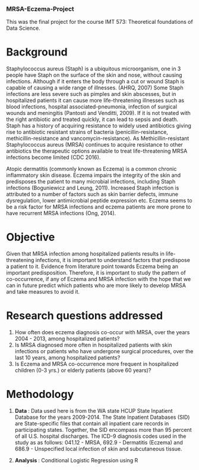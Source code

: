 ### MRSA-Eczema-Project

This was the final project for the course IMT 573: Theoretical foundations of Data Science. </br>

# Background

<p> Staphylococcus aureus (Staph) is a ubiquitous microorganism, one in 3 people have Staph on the surface of the skin and nose, without causing infections. Although if it enters the body through a cut or wound Staph is capable of causing a wide range of illnesses. (AHRQ, 2007) Some Staph infections are less severe such as pimples and skin abscesses, but in hospitalized patients it can cause more life-threatening illnesses such as blood infections, hospital associated-pneumonia, infection of surgical wounds and meningitis (Pantosti and Venditti, 2009). If it is not treated with the right antibiotic and treated quickly, it can lead to sepsis and death. Staph has a history of acquiring resistance to widely used antibiotics giving rise to antibiotic resistant strains of bacteria (penicillin-resistance, methicillin-resistance and vancomycin-resistance). As Methicillin-resistant Staphylococcus aureus (MRSA) continues to acquire resistance to other antibiotics the therapeutic options available to treat life-threatening MRSA infections become limited (CDC 2016). </p>
<p>Atopic dermatitis (commonly known as Eczema) is a common chronic inflammatory skin disease. Eczema impairs the integrity of the skin and predisposes the patient to many microbial infections, including Staph infections (Boguniewicz and Leung, 2011). Increased Staph infection is attributed to a number of factors such as skin barrier defects, immune dysregulation, lower antimicrobial peptide expression etc. Eczema seems to be a risk factor for MRSA infections and eczema patients are more prone to have recurrent MRSA infections (Ong, 2014). </p>

# Objective
Given that MRSA infection among hospitalized patients results in life-threatening infections, it is important to understand factors that predispose a patient to it. Evidence from literature point towards Eczema being an important predisposition. Therefore, it is important to study the pattern of co-occurrence, if any of Eczema and MRSA infection with the hope that we can in future predict which patients who are more likely to develop MRSA and take measures to avoid it. 

# Research questions addressed
<ol> 
 <li> How often does eczema diagnosis co-occur with MRSA, over the years 2004 - 2013, among hospitalized patients? </li>
 <li> Is MRSA diagnosed more often in hospitalized patients with skin infections or patients who have undergone surgical procedures, over the last 10 years, among hospitalized patients?</li>
 <li> Is Eczema and MRSA co-occurrence more frequent in hospitalized children (0-3 yrs.) or elderly patients (above 60 years)? </li>
</ol>
  
 # Methodology
 
 1. <b> Data </b>: Data used here is from the WA state HCUP State Inpatient Database for the years 2009-2014. The State Inpatient Databases (SID) are State-specific files that contain all inpatient care records in participating states. Together, the SID encompass more than 95 percent of all U.S. hospital discharges. The ICD-9 diagnosis codes used in the study as as follows: 041.12 - MRSA, 692.9 - Dermatitis (Eczema) and 686.9 - Unspecified local infection of skin and subcutaneous tissue.
 
 2. <b> Analysis </b>: Conditional Logistic Regression using R
 
 
